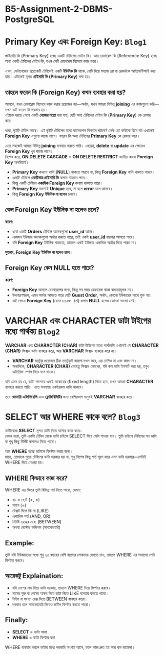 # B5-Assignment-2-DBMS-PostgreSQL
# Primary Key এবং Foreign Key: `Blog1`
প্রাইমারি কি (Primary Key) হচ্ছে একটি টেবিলের মেইন কি। আর রেফারেন্স কি (Reference Key) হচ্ছে অন্য একটি টেবিলের মেইন কি, যখন সেটি রেফারেন্স হিসেবে কাজ করে।

এখন, ডেটাবেজের প্রত্যেকটি টেবিলেই একটি **ইউনিক কি** থাকে, যেটি দিয়ে সহজে রো বা রেকর্ডকে আইডেন্টিফাই করা যায়। এটাকেই মূলত **প্রাইমারি কি (Primary Key)** বলা হয়।

## তাহলে ফরেন কি (Foreign Key) কখন ব্যবহার করা হয়?

আসলে, যখন রেফারেন্স হিসেবে কাজ করার প্রয়োজন হয়—অর্থাৎ, যখন আমরা বিভিন্ন **joining** এর কাজগুলো করি—তখন এই ফরেন কি দরকার হয়।  
এটাকে ধরতে গেলে একটি **লেজের মতো** বলা যায়, যেটি অন্য টেবিলের মেইন কি (**Primary Key**) কে রেফার করে।

ধরো, দুইটি টেবিল আছে। এই দুইটি টেবিলের মধ্যে কানেকশন কিভাবে ঘটাবে? কেউ তো কাউকে চিনে না! এখানেই **Foreign Key** এগুলো কাজে লাগে। ফরেন কি অন্য টেবিলের **Primary Key** কে রেফার করে।

এতে সহজেই আমরা বিভিন্ন **joining** ব্যবহার করতে পারি। এছাড়া, **delete** বা **update** এর ক্ষেত্রেও **Foreign Key** খুব কাজে লাগে।  
বিশেষ করে, **ON DELETE CASCADE** বা **ON DELETE RESTRICT** জাতীয় কাজে **Foreign Key** অপরিহার্য।

- **Primary Key** কখনো খালি (**NULL**) থাকতে পারবে না, কিন্তু **Foreign Key** খালি থাকতে পারবে।
- একটি টেবিলে **একটিমাত্র প্রাইমারি কি** কলাম থাকতে পারে।
- কিন্তু একটি টেবিলে **একাধিক Foreign Key** কলাম থাকতে পারে।
- **Primary Key** অবশ্যই **Unique** হবে, না হলে **error** চলে আসবে।
- কিন্তু **Foreign Key** **ইউনিক না হলেও** চলবে।

## কেন Foreign Key ইউনিক না হলেও চলে?

**কারণ:**  
- ধরো একটি **Orders** টেবিলে অনেকগুলো **user_id** আছে।
- একজন ইউজার অনেকগুলো অর্ডার করতে পারে, তাই একই **user_id** বারবার আসতে পারে।
- যদি **Foreign Key** ইউনিক থাকতো, তাহলে একই ইউজার একাধিক অর্ডার দিতে পারত না।

**সুতরাং, Foreign Key ইউনিক না হলেও চলে।**

## Foreign Key কেন NULL হতে পারে?

**কারণ:**  
- **Foreign Key** আসলে রেফারেন্সের জন্য, কিন্তু সব সময় রেফারেন্স থাকা বাধ্যতামূলক নয়।
- উদাহরণস্বরূপ, এমন অর্ডার আসতে পারে যেটি **Guest Order**, অর্থাৎ, কোনো ইউজারের সাথে যুক্ত নয়।
- এই ক্ষেত্রে **Foreign Key** (যেমন `user_id`) কলাম **NULL** হলেও কোনো সমস্যা নেই।


# VARCHAR এবং CHARACTER ডাটা টাইপের মধ্যে পার্থক্য `Blog2`

**VARCHAR** এবং **CHARACTER (CHAR)** ডাটা টাইপের মধ্যে পার্থক্যটা এখানেই যে **CHARACTER (CHAR)** ফিক্সড ডাটা ব্যবহার করে, আর **VARCHAR** ফিক্সড ব্যবহার করে না।

- **VARCHAR** যতটুকু প্রয়োজন ঠিক ততটুকুই জায়গা দখল করে, এর বেশিও না এবং কমও না।  
- অন্যদিকে, **CHARACTER (CHAR)** যেহেতু ফিক্সড লেংথের, যদি কম ডাটা ইনসার্ট করা হয়, তবুও অতিরিক্ত স্পেস নিয়ে বসে থাকে।

যদি এমন হয় যে, ডাটা সবসময় একই আকারের (fixed length) দিতে হবে, তখন আমরা **CHARACTER** ব্যবহার করতে পারি। এতে সবসময় একইরকম ডাটা থাকবে।

তবে **মেমোরি এফিসিয়েন্সি** এবং **ফ্লেক্সিবিলিটির** জন্য বেশিরভাগ মানুষই **VARCHAR** ব্যবহার করে।



# SELECT আর WHERE কাকে বলে? `Blog3`

ডাটাবেজে **SELECT** মূলত ডাটা নিয়ে আসার কাজ করে।  
যেমন ধরো, তুমি একটা টেবিল থেকে ডাটা চাইলে SELECT দিয়ে সেটা পাওয়া যায়। তুমি চাইলে টেবিলের সব ডাটা বা শুধু কিছু নির্দিষ্ট কলামও নিতে পারো।

আর **WHERE** হচ্ছে ডাটাকে ফিল্টার করার জন্য।  
মানে, তোমাকে পুরো টেবিলের ডাটা দরকার হয় না, শুধু বিশেষ কিছু শর্ত পূরণ করে এমন ডাটা দরকার—সেটাই WHERE দিয়ে নেওয়া হয়। 

## WHERE কিভাবে কাজ করে?

WHERE এর ভিতর তুমি বিভিন্ন শর্ত দিতে পারো, যেমন:  
- বড় বা ছোট (>, <)  
- সমান (=)  
- টেক্সট মিলে কি না (LIKE)  
- একাধিক শর্ত (AND, OR)  
- নির্দিষ্ট রেঞ্জের মধ্যে (BETWEEN)  
- অথবা নেস্টেড কন্ডিশন (সাবকোয়েরি)

## Example:

তুমি যদি ইউজারদের মধ্যে শুধু ২৫ বছরের বেশি বয়সের লোকদের দেখতে চাও, তাহলে WHERE এর সাহায্যে সেটা ফিল্টার করবে।

## আরেকটু Explaination:

- যদি দেশের নাম দিয়ে ডাটা দরকার, তাহলে WHERE দিয়ে ফিল্টার করবে।  
- নামের শুরু বা শেষের অক্ষর দিয়ে ডাটা নিতে LIKE ব্যবহার করতে পারো।  
- টাইম বা সংখ্যা রেঞ্জ দিতে BETWEEN ব্যবহার করো।  
- দরকার হলে সাবকোয়েরি দিয়েও জটিল ফিল্টার করতে পারো।

## Finally:

- **SELECT** = ডাটা আনা  
- **WHERE** = ডাটা ফিল্টার করা

WHERE ব্যবহার করলে ডাটার মধ্যে দরকারি অংশই আসে, ফলে কাজ দ্রুত হয় আর কম ঝামেলা।
